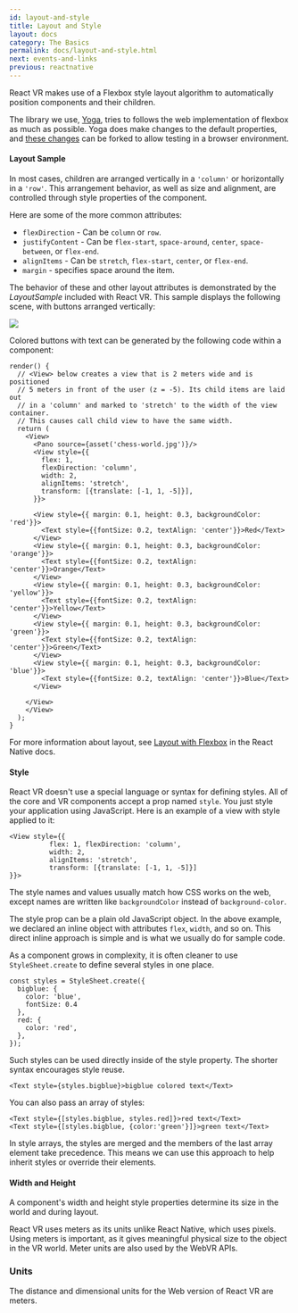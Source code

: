 ```yaml
---
id: layout-and-style
title: Layout and Style
layout: docs
category: The Basics
permalink: docs/layout-and-style.html
next: events-and-links
previous: reactnative
---
```


React VR makes use of a Flexbox style layout algorithm to automatically position components and their children.

The library we use, [Yoga](https://github.com/facebook/yoga), tries to follows the web implementation of flexbox as much as possible. Yoga does make changes to the default properties, and [these changes](http://jsfiddle.net/vjeux/y11txxv9/) can be forked to allow testing in a browser environment.

#### Layout Sample

In most cases, children are arranged vertically in a `'column'` or horizontally in a `'row'`. This arrangement behavior, as well as size and alignment, are controlled through style properties of the component.

Here are some of the more common attributes:

* `flexDirection` - Can be `column` or `row`.
* `justifyContent` - Can be `flex-start`, `space-around`, `center`, `space-between`, or `flex-end`.
* `alignItems` - Can be `stretch`, `flex-start`, `center`, or `flex-end`.
* `margin` - specifies space around the item.

The behavior of these and other layout attributes is demonstrated by the *LayoutSample* included
with React VR. This sample displays the following scene, with buttons arranged vertically:

![](img/layoutsample.jpg)

Colored buttons with text can be generated by the following code within a component:

```
render() {
  // <View> below creates a view that is 2 meters wide and is positioned
  // 5 meters in front of the user (z = -5). Its child items are laid out
  // in a 'column' and marked to 'stretch' to the width of the view container.
  // This causes call child view to have the same width.
  return (
    <View>
      <Pano source={asset('chess-world.jpg')}/>
      <View style={{
        flex: 1,
        flexDirection: 'column',
        width: 2,
        alignItems: 'stretch',
        transform: [{translate: [-1, 1, -5]}],
      }}>

      <View style={{ margin: 0.1, height: 0.3, backgroundColor: 'red'}}>
        <Text style={{fontSize: 0.2, textAlign: 'center'}}>Red</Text>
      </View>
      <View style={{ margin: 0.1, height: 0.3, backgroundColor: 'orange'}}>
        <Text style={{fontSize: 0.2, textAlign: 'center'}}>Orange</Text>
      </View>
      <View style={{ margin: 0.1, height: 0.3, backgroundColor: 'yellow'}}>
        <Text style={{fontSize: 0.2, textAlign: 'center'}}>Yellow</Text>
      </View>
      <View style={{ margin: 0.1, height: 0.3, backgroundColor: 'green'}}>
        <Text style={{fontSize: 0.2, textAlign: 'center'}}>Green</Text>
      </View>
      <View style={{ margin: 0.1, height: 0.3, backgroundColor: 'blue'}}>
        <Text style={{fontSize: 0.2, textAlign: 'center'}}>Blue</Text>
      </View>

    </View>
    </View>
  );
}
```


For more information about layout, see [Layout with Flexbox](https://facebook.github.io/react-native/docs/flexbox.html) in the React Native docs.



#### Style

React VR doesn't use a special language or syntax for defining styles. All of the core and VR components accept a prop named `style`. You just style your application using JavaScript. Here is an example of a view with style applied to it:

```
<View style={{
          flex: 1, flexDirection: 'column',
          width: 2,
          alignItems: 'stretch',
          transform: [{translate: [-1, 1, -5]}]
}}>
```

The style names and values usually match how CSS works on the web, except names are written like `backgroundColor` instead of `background-color`.

The style prop can be a plain old JavaScript object. In the above example, we declared an inline object with attributes `flex`, `width`, and so on.  This direct inline approach is simple and is what we usually do for sample code.

As a component grows in complexity, it is often cleaner to use `StyleSheet.create` to define several styles in one place.

```
const styles = StyleSheet.create({
  bigblue: {
    color: 'blue',
    fontSize: 0.4
  },
  red: {
    color: 'red',
  },
});
```

Such styles can be used directly inside of the style property. The shorter syntax encourages style reuse.

```
<Text style={styles.bigblue}>bigblue colored text</Text>
```

You can also pass an array of styles:

```
<Text style={[styles.bigblue, styles.red]}>red text</Text>
<Text style={[styles.bigblue, {color:'green'}]}>green text</Text>
```

In style arrays, the styles are merged and the members of the last array element take precedence. This means we can use this approach to help inherit styles or override their elements.


#### Width and Height

A component's width and height style properties determine its size in the world and during layout.

React VR uses meters as its units unlike React Native, which uses pixels. Using meters is important, as it gives meaningful physical size to the object in the VR world. Meter units are also used by the WebVR APIs.

### Units

The distance and dimensional units for the Web version of React VR are meters.
